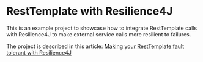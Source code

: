 # RestTemplate with Resilience4J
This is an example project to showcase how to integrate RestTemplate calls with Resilience4J
to make external service calls more resilient to failures.

The project is described in this article: [Making your RestTemplate fault tolerant with Resilience4J](https://arnoldgalovics.com/resilience4j-resttemplate/)

